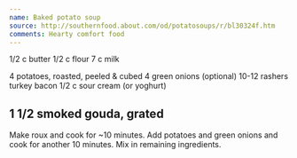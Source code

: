 ```yaml
---
name: Baked potato soup
source: http://southernfood.about.com/od/potatosoups/r/bl30324f.htm
comments: Hearty comfort food
---
```

1/2 c butter
1/2 c flour
7 c milk

4 potatoes, roasted, peeled & cubed
4 green onions (optional)
10-12 rashers turkey bacon
1/2 c sour cream (or yoghurt)

1 1/2 smoked gouda, grated
---
Make roux and cook for ~10 minutes.  Add potatoes and green onions and cook for another 10 minutes.  Mix in remaining ingredients.

